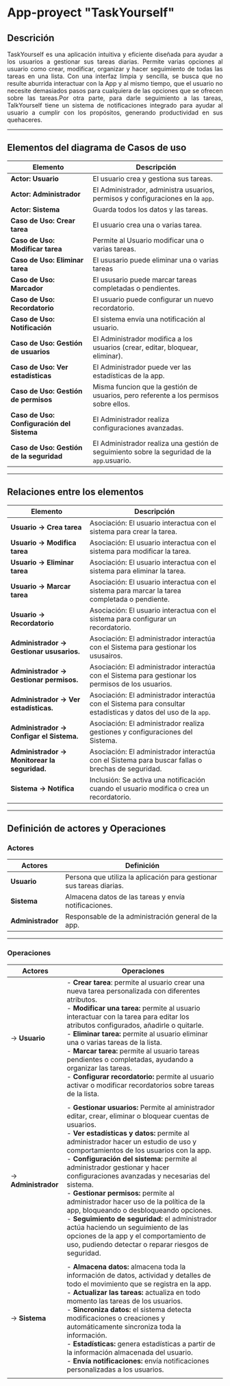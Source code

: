 <div align="justify">

  
# App-proyect "TaskYourself"

## **Descrición**

TaskYourself es una aplicación intuitiva y eficiente diseñada para ayudar a los usuarios a gestionar sus tareas diarias. Permite varias opciones al usuario como crear, modificar, organizar y hacer seguimiento de todas las tareas en una lista. Con una interfaz limpia y sencilla, se busca que no resulte aburrida interactuar con la App y al mismo tiempo, que el usuario no necesite demasiados pasos para cualquiera de las opciones que se ofrecen sobre las tareas.Por otra parte, para darle seguimiento a las tareas, TalkYourself tiene un sistema de notificaciones integrado para ayudar al usuario a cumplir con los propósitos, generando productividad en sus quehaceres. 

---

## **Elementos del diagrama de Casos de uso**
| Elemento                            | Descripción     
|---|---|
| **Actor: Usuario**                          | El usuario crea y gestiona sus tareas.|
| **Actor: Administrador**                    | El Administrador, administra usuarios, permisos y configuraciones en la `app`.|
| **Actor: Sistema**                          | Guarda todos los datos y las tareas.|
| **Caso de Uso: Crear tarea**                | El usuario crea una o varias tarea. |
| **Caso de Uso: Modificar tarea**            | Permite al Usuario modificar una o varias tareas.|
| **Caso de Uso: Eliminar tarea**             | El ususario puede eliminar una o varias tareas|
| **Caso de Uso: Marcador**                   | El ususario puede marcar tareas completadas o pendientes.|
| **Caso de Uso: Recordatorio**               | El usuario puede configurar un nuevo recordatorio.|
| **Caso de Uso: Notificación**               | El sistema envía una notificación al usuario.                                                    |
| **Caso de Uso: Gestión de usuarios**        | El Administrador modifica a los usuarios (crear, editar, bloquear, eliminar).           |
| **Caso de Uso: Ver estadísticas**               | El Administrador puede ver las estadísticas de la app.                                                    |
| **Caso de Uso: Gestión de permisos**               | Misma funcion que la gestión de usuarios, pero referente a los permisos sobre ellos.                                                    |
| **Caso de Uso: Configuración del Sistema**               | El Administrador realiza configuraciones avanzadas.                                                    |
| **Caso de Uso: Gestión de la seguridad**               | El Administrador realiza una gestión de seguimiento sobre la seguridad de la `app`.usuario.                                                    |

---

## **Relaciones entre los elementos**

| Elemento                            | Descripción                                                                                       |
|-------------------------------------|---------------------------------------------------------------------------------------------------|
| **Usuario → Crea tarea**     | Asociación: El usuario interactua con el sistema para crear la tarea.                                    |
| **Usuario → Modifica tarea** | Asociación: El usuario interactua con el sistema para modificar la tarea.                                |
| **Usuario → Eliminar tarea** | Asociación: El usuario interactua con el sistema para eliminar la tarea.                                 |
| **Usuario → Marcar tarea**   | Asociación: El usuario interactua con el sistema para marcar la tarea completada o pendiente.            |
| **Usuario → Recordatorio**   | Asociación: El usuario interactua con el sistema para configurar un recordatorio.                        |
| **Administrador → Gestionar ususarios.**   | Asociación: El administrador interactúa con el Sistema para gestionar los ususairos.                        |
| **Administrador → Gestionar permisos.**   | Asociación: El administrador interactúa con el Sistema para gestionar los permisos de los usuarios.    |
| **Administrador → Ver estadísticas.**   | Asociación: El administrador interactúa con el Sistema para consultar estadísticas y datos del uso de la `app`.    |
| **Administrador → Configar el Sistema.**   | Asociación: El administrador realiza gestiones y configuraciones del Sistema.    |
| **Administrador → Monitorear la seguridad.**   | Asociación: El administrador interactúa con el Sistema para buscar fallas o brechas de seguridad.    |
| **Sistema → Notifica**       | Inclusión: Se activa una notificación cuando el usuario modifica o crea un recordatorio.                 |


---

## **Definición de actores y Operaciones**

### **Actores**

| **Actores** | **Definición** |
|-------------|-----------------------------------------------------------------------|
| **Usuario** | Persona que utiliza la aplicación para gestionar sus tareas diarias.|
| **Sistema** | Almacena datos de las tareas y envía notificaciones. |
| **Administrador** | Responsable de la administración general de la app. |

---

### **Operaciones**

| **Actores** | **Operaciones**|
|-------------|---------------------------------------------|
| → **Usuario** | - **Crear tarea**: permite al usuario crear una nueva tarea personalizada con diferentes atributos. <br> - **Modificar una tarea:** permite al usuario interactuar con la tarea para editar los atributos configurados, añadirle o quitarle. <br> - **Eliminar tarea:** permite al usuario eliminar una o varias tareas de la lista. <br> - **Marcar tarea:** permite al usuario tareas pendientes o completadas, ayudando a organizar las tareas. <br> - **Configurar recordatorio:** permite al usuario activar o modificar recordatorios sobre tareas de la lista. <br>|
|||
| → **Administrador**| - **Gestionar usuarios:** Permite al aministrador editar, crear, eliminar o bloquear cuentas de usuarios. <br> - **Ver estadísticas y datos:** permite al administrador hacer un estudio de uso y comportamientos de los usuarios con la app. <br> - **Configuración del sistema:** permite al administrador gestionar y hacer configuraciones avanzadas y necesarias del sistema. <br> - **Gestionar permisos:** permite al administrador hacer uso de la política de la app, bloqueando o desbloqueando opciones. <br> - **Seguimiento de seguridad:** el administrador actúa haciendo un seguimiento de las opciones de la app y el comportamiento de uso, pudiendo detectar o reparar riesgos de seguridad. |
|  |   |
| → **Sistema** | - **Almacena datos:** almacena toda la información de datos, actividad y detalles de todo el movimiento que se registra en la app. <br> - **Actualizar las tareas:** actualiza en todo momento las tareas de los usuarios. <br> - **Sincroniza datos:** el sistema detecta modificaciones o creaciones y automáticamente sincroniza toda la información. <br> - **Estadísticas:** genera estadísticas a partir de la información almacenada del usuario. <br> - **Envía notificaciones:** envía notificaciones personalizadas a los usuarios.  | 
|||






</div>
